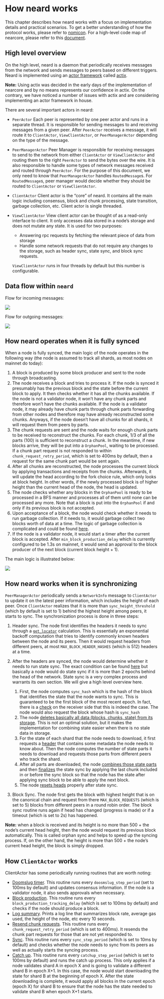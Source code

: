 # How neard works

This chapter describes how neard works with a focus on implementation details
and practical scenarios. To get a better understanding of how the protocol
works, please refer to [nomicon](https://nomicon.io). For a high-level code map
of nearcore, please refer to this [document](../).

## High level overview

On the high level, neard is a daemon that periodically receives messages from
the network and sends messages to peers based on different triggers. Neard is
implemented using an [actor
framework](https://en.wikipedia.org/wiki/Actor_model) called
[actix](https://docs.rs/actix).

**Note:** Using actix was decided in the early days of the implementation of
nearcore and by no means represents our confidence in actix. On the contrary, we
have noticed a number of issues with actix and are considering implementing an
actor framework in house.

There are several important actors in neard:

* `PeerActor` Each peer is represented by one peer actor and runs in a separate
  thread. It is responsible for sending messages to and receiving messages from
  a given peer. After `PeerActor` receives a message, it will route it to
  `ClientActor`, `ViewClientActor`, or `PeerManagerActor` depending on the type
  of the message.

* `PeerManagerActor` Peer Manager is responsible for receiving messages to send
  to the network from either `ClientActor` or `ViewClientActor` and routing them to
  the right `PeerActor` to send the bytes over the wire. It is also responsible to
  handle some types of network messages received and routed through `PeerActor`.
  For the purpose of this document, we only need to know that `PeerManagerActor`
  handles `RoutedMessage`s. For `RoutedMessage`s, peer manager would decide whether
  they should be routed to `ClientActor` or `ViewClientActor`.

* `ClientActor` Client actor is the “core” of neard. It contains all the main
  logic including consensus, block and chunk processing, state transition, garbage
  collection, etc. Client actor is single threaded.

* `ViewClientActor` View client actor can be thought of as a read-only interface
  to client. It only accesses data stored in a node’s storage and does not mutate
  any state. It is used for two purposes:

    * Answering rpc requests by fetching the relevant piece of data from storage
    * Handle some network requests that do not require any changes to the
      storage, such as header sync, state sync, and block sync requests.

  `ViewClientActor` runs in four threads by default but this number is configurable.

## Data flow within `neard`

Flow for incoming messages:

![](https://user-images.githubusercontent.com/1711539/195619986-25798cde-8a91-4721-86bd-93fa924b483a.png)


Flow for outgoing messages:

![](https://user-images.githubusercontent.com/1711539/195626792-7697129b-7f9c-4953-b939-0b9bcacaf72c.png)


## How neard operates when it is fully synced

When a node is fully synced, the main logic of the node operates in the
following way (the node is assumed to track all shards, as most nodes on mainnet
do today):

1. A block is produced by some block producer and sent to the node through
   broadcasting.
2. The node receives a block and tries to process it. If the node is synced it
   presumably has the previous block and the state before the current block to
   apply. It then checks whether it has all the chunks available. If the node is
   not a validator node, it won’t have any chunk parts and therefore won’t have
   the chunks available. If the node is a validator node, it may already have
   chunk parts through chunk parts forwarding from other nodes and therefore may
   have already reconstructed some chunks. Anyways, if the node doesn’t have all
   chunks for all shards, it will request them from peers by parts.
3. The chunk requests are sent and the node waits for enough chunk parts to be
   received to reconstruct the chunks. For each chunk, 1/3 of all the parts
   (100) is sufficient to reconstruct a chunk. In the meantime, if new blocks
   arrive, they will be put into a `OrphanPool`, waiting to be processed. If a
   chunk part request is not responded to within `chunk_request_retry_period`,
   which is set to 400ms by default, then a request for the same chunk part
   would be sent again.
4. After all chunks are reconstructed, the node processes the current block by
   applying transactions and receipts from the chunks. Afterwards, it will
   update the head according to the fork choice rule, which only looks at block
   height. In other words, if the newly processed block is of higher height than
   the current head of the node, the head is updated.
5. The node checks whether any blocks in the `OrphanPool` is ready to be
   processed in a BFS manner and processes all of them until none can be
   processed any more. Note that a block is put into the `OrphanPool` if and
   only if its previous block is not accepted.
6. Upon acceptance of a block, the node would check whether it needs to run
   garbage collection. If it needs to, it would garbage collect two blocks worth
   of data at a time. The logic of garbage collection is complicated and could
   be found [here](./gc.md).
7. If the node is a validator node, it would start a timer after the current
   block is accepted. After `min_block_production_delay` which is currently
   configured to be 1.3s on mainnet, it would send an approval to the block
   producer of the next block (current block height + 1).

The main logic is illustrated below:

![](https://user-images.githubusercontent.com/1711539/195635652-f0c7ebae-a2e5-423f-8e62-b853b815fcec.png)


## How neard works when it is synchronizing

`PeerManagerActor` periodically sends a `NetworkInfo` message to `ClientActor`
to update it on the latest peer information, which includes the height of each
peer. Once `ClientActor` realizes that it is more than `sync_height_threshold`
(which by default is set to 1) behind the highest height among peers, it starts
to sync. The synchronization process is done in three steps:

1. Header sync. The node first identifies the headers it needs to sync through a
   [`get_locator`](https://github.com/near/nearcore/blob/279044f09a7e6e5e3f26db4898af3655dae6eda6/chain/client/src/sync.rs#L332)
   calculation. This is essentially an exponential backoff computation that
   tries to identify commonly known headers between the node and its peers. Then
   it would request headers from different peers, at most
   `MAX_BLOCK_HEADER_HASHES` (which is 512) headers at a time.
2. After the headers are synced, the node would determine whether it needs to
   run state sync. The exact condition can be found
   [here](https://github.com/near/nearcore/blob/279044f09a7e6e5e3f26db4898af3655dae6eda6/chain/client/src/sync.rs#L458)
   but basically a node would do state sync if it is more than 2 epochs behind
   the head of the network. State sync is a very complex process and warrants
   its own section. We will give a high level overview here.

   1. First, the node computes `sync_hash` which is the hash of the block that
      identifies the state that the node wants to sync. This is guaranteed to be
      the first block of the most recent epoch. In fact, there is a
      [check](https://github.com/near/nearcore/blob/279044f09a7e6e5e3f26db4898af3655dae6eda6/chain/chain/src/chain.rs#L4292)
      on the receiver side that this is indeed the case. The node would also
      request the block whose hash is `sync_hash`
   2. The node [deletes basically all data (blocks, chunks, state) from its
      storage](https://github.com/near/nearcore/blob/279044f09a7e6e5e3f26db4898af3655dae6eda6/chain/chain/src/chain.rs#L1809).
      This is not an optimal solution, but it makes the implementation for
      combining state easier when there is no stale data in storage.
   3. For the state of each shard that the node needs to download, it first
      requests a
      [header](https://github.com/near/nearcore/blob/279044f09a7e6e5e3f26db4898af3655dae6eda6/core/primitives/src/syncing.rs#L40)
      that contains some metadata the node needs to know about. Then the node
      computes the number of state parts it needs to download and requests those
      parts from different peers who track the shard.
    4. After all parts are downloaded, the node [combines those state
       parts](https://github.com/near/nearcore/blob/279044f09a7e6e5e3f26db4898af3655dae6eda6/chain/client/src/client_actor.rs#L1877)
       and then
       [finalizes](https://github.com/near/nearcore/blob/279044f09a7e6e5e3f26db4898af3655dae6eda6/chain/chain/src/chain.rs#L3065)
       the state sync by applying the last chunk included in or before the sync
       block so that the node has the state after applying sync block to be able
       to apply the next block.
     5. The node [resets
        heads](https://github.com/near/nearcore/blob/279044f09a7e6e5e3f26db4898af3655dae6eda6/chain/chain/src/chain.rs#L1874)
        properly after state sync.

3. Block Sync. The node first gets the block with highest height that is on the
   canonical chain and request from there `MAX_BLOCK_REQUESTS` (which is set to 5)
   blocks from different peers in a round robin order. The block sync routine
   runs again if head has changed (progress is made) or if a timeout (which is
   set to 2s) has happened.

**Note:** when a block is received and its height is no more than 500 + the
node’s current head height, then the node would request its previous block
automatically. This is called orphan sync and helps to speed up the syncing
process. If, on the other hand, the height is more than 500 + the node’s current
head height, the block is simply dropped.

## How `ClientActor` works

ClientActor has some periodically running routines that are worth noting:

* [Doomslug
  timer](https://github.com/near/nearcore/blob/fa78002a1b4119e5efe277c3073b3f333f451ffc/chain/client/src/client_actor.rs#L1198).
  This routine runs every `doosmslug_step_period` (set to 100ms by default) and
  updates consensus information. If the node is a validator node, it also sends
  approvals when necessary.
* [Block
  production](https://github.com/near/nearcore/blob/fa78002a1b4119e5efe277c3073b3f333f451ffc/chain/client/src/client_actor.rs#L991).
  This routine runs every `block_production_tracking_delay` (which is set to
  100ms by default) and checks if the node should produce a block.
* [Log
  summary](https://github.com/near/nearcore/blob/fa78002a1b4119e5efe277c3073b3f333f451ffc/chain/client/src/client_actor.rs#L1790).
  Prints a log line that summarizes block rate, average gas used, the height of
  the node, etc every 10 seconds.
* [Resend chunk
  requests](https://github.com/near/nearcore/blob/fa78002a1b4119e5efe277c3073b3f333f451ffc/chain/chunks/src/lib.rs#L910).
  This routine runs every `chunk_request_retry_period` (which is set to 400ms).
  It resends the chunk part requests for those that are not yet responded to.
* [Sync](https://github.com/near/nearcore/blob/fa78002a1b4119e5efe277c3073b3f333f451ffc/chain/client/src/client_actor.rs#L1629).
  This routine runs every `sync_step_period` (which is set to 10ms by default)
  and checks whether the node needs to sync from its peers as well as actually
  starts the syncing process.
* [Catch
  up](https://github.com/near/nearcore/blob/fa78002a1b4119e5efe277c3073b3f333f451ffc/chain/client/src/client_actor.rs#L1581).
  This routine runs every `catchup_step_period` (which is set to 100ms by
  default) and runs the catch up process. This only applies if a node validates
  shard A in epoch X and is going to validate a different shard B in epoch X+1.
  In this case, the node would start downloading the state for shard B at the
  beginning of epoch X. After the state downloading is complete, it would apply
  all blocks in the current epoch (epoch X) for shard B to ensure that the node
  has the state needed to validate shard B when epoch X+1 starts.
